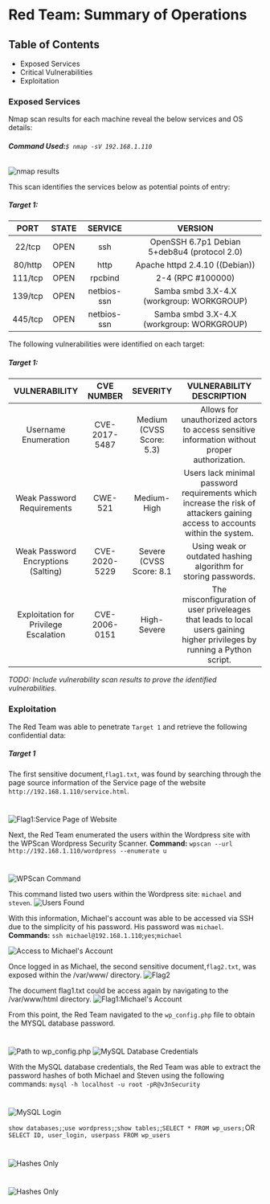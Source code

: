 # Red Team: Summary of Operations

## Table of Contents
- Exposed Services
- Critical Vulnerabilities
- Exploitation

### Exposed Services

Nmap scan results for each machine reveal the below services and OS details:
###### **Command Used:**`$ nmap -sV 192.168.1.110`
![nmap results](Images/nmap_scan.PNG)

This scan identifies the services below as potential points of entry:
##### Target 1:

|   PORT  	| STATE 	|   SERVICE   	|                    VERSION                   	|
|:-------:	|:-----:	|:-----------:	|:--------------------------------------------:	|
|  22/tcp 	|  OPEN 	|     ssh     	| OpenSSH 6.7p1 Debian 5+deb8u4 (protocol 2.0) 	|
| 80/http 	|  OPEN 	|     http    	|        Apache httpd 2.4.10 ((Debian))        	|
| 111/tcp 	|  OPEN 	|   rpcbind   	|               2-4 (RPC #100000)              	|
| 139/tcp 	|  OPEN 	| netbios-ssn 	|   Samba smbd 3.X-4.X (workgroup: WORKGROUP)  	|
| 445/tcp 	|  OPEN 	| netbios-ssn 	|   Samba smbd 3.X-4.X (workgroup: WORKGROUP)  	|


The following vulnerabilities were identified on each target:
##### Target 1:

|  VULNERABILITY 	| CVE NUMBER 	|   SEVERITY     	|    VULNERABILITY DESCRIPTION                   	|
|:-------:	|:-----:	|:-----------:	|:--------------------------------------------:	|
|  Username Enumeration	|CVE-2017-5487  |     Medium (CVSS Score: 5.3)     	|  Allows for unauthorized actors to access sensitive information without proper authorization.	|
| Weak Password Requirements 	|  CWE-521 	|     Medium-High    | Users lack minimal password requirements which increase the risk of attackers gaining access to accounts within the system.        	|
| Weak Password Encryptions (Salting) 	|     CVE-2020-5229	|   Severe (CVSS Score: 8.1   	|   Using weak or outdated hashing algorithm for storing passwords.            	|
| Exploitation for Privilege Escalation 	|  CVE-2006-0151 | High-Severe	|   The misconfiguration of user priveleages that leads to local users gaining higher privileges by running a Python script.  	|



_TODO: Include vulnerability scan results to prove the identified vulnerabilities._

### Exploitation

The Red Team was able to penetrate `Target 1` and retrieve the following confidential data:
##### Target 1
The first sensitive document,`flag1.txt`, was found by searching through the page source information of the Service page of the website `http://192.168.1.110/service.html`.
#
![Flag1:Service Page of Website](Images/flag1_website_servicepage.PNG)

Next, the Red Team enumerated the users within the Wordpress site with the WPScan Wordpress Security Scanner.
**Command:** `wpscan --url http://192.168.1.110/wordpress --enumerate u`
#
![WPScan Command](Images/wpscan_cmd.PNG)

This command listed two users within the Wordpress site: `michael` and `steven`.
![Users Found](Images/wpscan_users.PNG)

With this information, Michael's account was able to be accessed via SSH due to the simplicity of his password. His password was `michael`.
**Commands:** `ssh michael@192.168.1.110`;`yes`;`michael`

![Access to Michael's Account](Images/ssh_michael.PNG)

Once logged in as Michael, the second sensitive document,`flag2.txt`, was exposed within the /var/www/ directory.
![Flag2](Images/Flag_2.PNG)

The document flag1.txt could be access again by navigating to the /var/www/html directory.
![Flag1:Michael's Account](Images/flag_1.PNG)

From this point, the Red Team navigated to the `wp_config.php` file to obtain the MYSQL database password.
#
![Path to wp_config.php](Images/path_wpconfig.PNG) ![MySQL Database Credentials](Images/MySQL_Creds.PNG)

With the MySQL database credentials, the Red Team was able to extract the password hashes of both Michael and Steven using the following commands:
`mysql -h localhost -u root -pR@v3nSecurity`
#
![MySQL Login](Images/mysql_login)

`show databases;`;`use wordpress;`;`show tables;`;`SELECT * FROM wp_users;`OR `SELECT ID, user_login, userpass FROM wp_users`
#
![Hashes Only](Images/hashes_only.PNG)
#
![Hashes Only](Images/hashes_verbose.PNG)